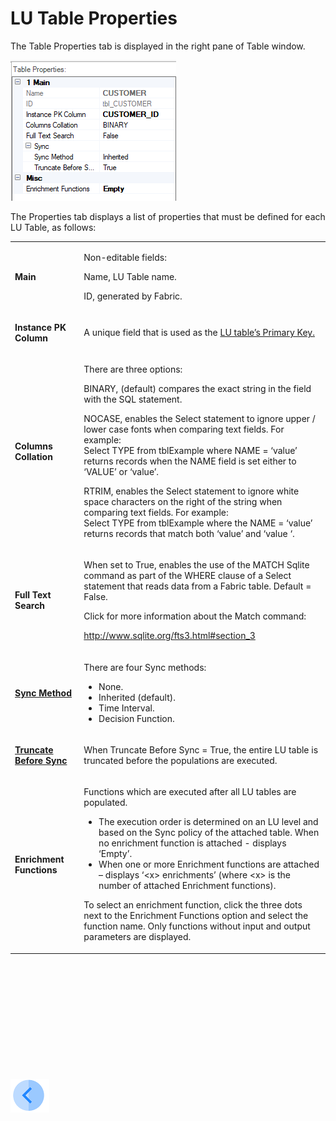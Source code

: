 # LU Table Properties

The Table Properties tab is displayed in the right pane of Table window.


![image](/articles/06_LU_tables/images/06_04_table_properties.png)


The Properties tab displays a list of properties that must be defined for each LU Table, as follows:

<table width="623">
<tbody>
<tr>
<td width="150pxl">
<p><strong>Main</strong></p>
</td>
<td width="700pxl">
<p>Non-editable fields:</p>
<p>Name, LU Table name.</p>
<p>ID, generated by Fabric.</p>
</td>
</tr>
<tr>
<td width="150">
<p><strong>Instance PK Column</strong></p>
</td>
<td width="474">
<p>A unique field that is used as the <a href="/articles/06_LU_tables/03_table_indexes.md#index-definition">LU table&rsquo;s Primary Key.</a></p>
</td>
</tr>
<tr>
<td width="150">
<p><strong>Columns Collation</strong></p>
</td>
<td width="474">
<p>There are three options:</p>
<p>BINARY, (default) compares the exact string in the field with the SQL statement.</p>
<p>NOCASE, enables the Select statement to ignore upper / lower case fonts when comparing text fields. For example: <br /> Select TYPE from tblExample where NAME = &lsquo;value&rsquo; returns records when the NAME field is set either to &lsquo;VALUE&rsquo; or &lsquo;value&rsquo;.</p>
<p>RTRIM, enables the Select statement to ignore white space characters on the right of the string when comparing text fields. For example:<br /> Select TYPE from tblExample where the NAME = &lsquo;value&rsquo; returns records that match both &lsquo;value&rsquo; and &lsquo;value &lsquo;.</p>
</td>
</tr>
<tr>
<td width="150">
<p><strong>Full Text Search</strong></p>
</td>
<td width="474">
<p>When set to True, enables the use of the MATCH Sqlite command as part of the WHERE clause of a Select statement that reads data from a Fabric table. Default = False.</p>
<p>Click for more information about the Match command:</p>
<p><a href="http://www.sqlite.org/fts3.html#section_3">http://www.sqlite.org/fts3.html#section_3</a></p>
</td>
</tr>
<tr>
<td width="150">
<p><a href="/articles/14_sync_LU_instance/04_sync_methods.md"><strong>Sync Method</strong></a></p>
</td>
<td width="474">
<p>There are four Sync methods:</p>
<ul>
<li>None.</li>
<li>Inherited (default).</li>
<li>Time Interval.</li>
<li>Decision Function.</li>
</ul>
</td>
</tr>
<tr>
<td width="150">
<p><a href="/articles/14_sync_LU_instance/04_sync_methods.md#truncate-before-sync"><strong>Truncate Before Sync</strong></a></p>
</td>
<td width="474">
<p>When Truncate Before Sync = True, the entire LU table is truncated before the populations are executed.</p>
</td>
</tr>
<tr>
<td width="150">
<p><h4><strong>Enrichment Functions</strong></p>
</td>
<td width="474">
<p>Functions which are executed after all LU tables are populated.</p>
<ul>
<li>The execution order is determined on an LU level and based on the Sync policy of the attached table. When no enrichment function is attached - displays &lsquo;Empty&rsquo;.</li>
<li>When one or more Enrichment functions are attached &ndash; displays &lsquo;&lt;x&gt; enrichments&rsquo; (where &lt;x&gt; is the number of attached Enrichment functions).</li>
</ul>
<p>To select an enrichment function, click the three dots next to the Enrichment Functions option and select the function name. Only functions without input and output parameters are displayed.</p>
</td>
</tr>
</tbody>
</table>
<p>&nbsp;</p>
<p>&nbsp;</p>
<p>&nbsp;</p>
<p>&nbsp;</p>
<p>&nbsp;</p>
<p>&nbsp;</p>


[![Previous](/articles/images/Previous.png)](/articles/06_LU_tables/03_table_indexes.md)
